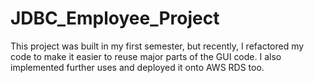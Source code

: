 # JDBC_Employee_Project
This project was built in my first semester, but recently, I refactored my code to make it easier to reuse major parts of the GUI code. I also implemented further uses and deployed it onto AWS RDS too.

